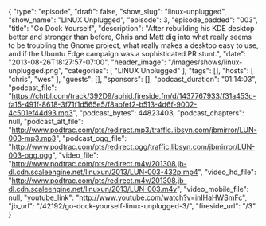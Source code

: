{
  "type": "episode",
  "draft": false,
  "show_slug": "linux-unplugged",
  "show_name": "LINUX Unplugged",
  "episode": 3,
  "episode_padded": "003",
  "title": "Go Dock Yourself",
  "description": "After rebuilding his KDE desktop better and stronger than before, Chris and Matt dig into what really seems to be troubling the Gnome project, what really makes a desktop easy to use, and if the Ubuntu Edge campaign was a sophisticated PR stunt.",
  "date": "2013-08-26T18:27:57-07:00",
  "header_image": "/images/shows/linux-unplugged.png",
  "categories": [
    "LINUX Unplugged"
  ],
  "tags": [],
  "hosts": [
    "chris",
    "wes"
  ],
  "guests": [],
  "sponsors": [],
  "podcast_duration": "01:14:03",
  "podcast_file": "https://chtbl.com/track/392D9/aphid.fireside.fm/d/1437767933/f31a453c-fa15-491f-8618-3f71f1d565e5/f8abfef2-b513-4d6f-9002-4c501ef44d93.mp3",
  "podcast_bytes": 44823403,
  "podcast_chapters": null,
  "podcast_alt_file": "http://www.podtrac.com/pts/redirect.mp3/traffic.libsyn.com/jbmirror/LUN-003-mp3.mp3",
  "podcast_ogg_file": "http://www.podtrac.com/pts/redirect.ogg/traffic.libsyn.com/jbmirror/LUN-003-ogg.ogg",
  "video_file": "http://www.podtrac.com/pts/redirect.m4v/201308.jb-dl.cdn.scaleengine.net/linuxun/2013/LUN-003-432p.mp4",
  "video_hd_file": "http://www.podtrac.com/pts/redirect.m4v/201308.jb-dl.cdn.scaleengine.net/linuxun/2013/LUN-003.m4v",
  "video_mobile_file": null,
  "youtube_link": "http://www.youtube.com/watch?v=inIHaHWSmFc",
  "jb_url": "/42192/go-dock-yourself-linux-unplugged-3/",
  "fireside_url": "/3"
}

